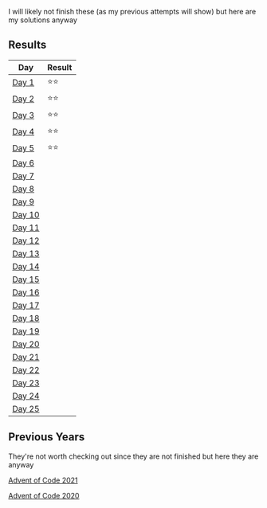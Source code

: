 I will likely not finish these (as my previous attempts will show) but here are my solutions anyway

## Results
| Day                           | Result |
|-------------------------------|--------|
| [Day 1](/src/day01/day01.py)  | ⭐⭐     |
| [Day 2](/src/day02/day02.py)  | ⭐⭐     |
| [Day 3](/src/day03/day03.py)  | ⭐⭐     |
| [Day 4](/src/day04/day04.py)  | ⭐⭐     |
| [Day 5](/src/day05/day05.py)  | ⭐⭐     |
| [Day 6](/src/day06/day06.py)  |        |
| [Day 7](/src/day07/day07.py)  |        |
| [Day 8](/src/day08/day08.py)  |        |
| [Day 9](/src/day09/day09.py)  |        |
| [Day 10](/src/day10/day10.py) |        |
| [Day 11](/src/day11/day11.py) |        |
| [Day 12](/src/day12/day12.py) |        |
| [Day 13](/src/day13/day13.py) |        |
| [Day 14](/src/day14/day14.py) |        |
| [Day 15](/src/day15/day15.py) |        |
| [Day 16](/src/day16/day16.py) |        |
| [Day 17](/src/day17/day17.py) |        |
| [Day 18](/src/day18/day18.py) |        |
| [Day 19](/src/day19/day19.py) |        |
| [Day 20](/src/day20/day20.py) |        |
| [Day 21](/src/day21/day21.py) |        |
| [Day 22](/src/day22/day22.py) |        |
| [Day 23](/src/day23/day23.py) |        |
| [Day 24](/src/day24/day24.py) |        |
| [Day 25](/src/day25/day25.py) |        |

## Previous Years
They're not worth checking out since they are not finished but here they are anyway

[Advent of Code 2021](https://github.com/Ewan-Selkirk/Advent-of-Code-2021)

[Advent of Code 2020](https://github.com/Ewan-Selkirk/Advent-of-Code-2020)